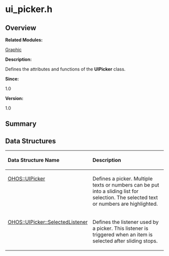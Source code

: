 # ui\_picker.h<a name="EN-US_TOPIC_0000001055678078"></a>

## **Overview**<a name="section1109976890093528"></a>

**Related Modules:**

[Graphic](graphic.md)

**Description:**

Defines the attributes and functions of the  **UIPicker**  class. 

**Since:**

1.0

**Version:**

1.0

## **Summary**<a name="section2035209492093528"></a>

## Data Structures<a name="nested-classes"></a>

<a name="table1740737330093528"></a>
<table><thead align="left"><tr id="row642660340093528"><th class="cellrowborder" valign="top" width="50%" id="mcps1.1.3.1.1"><p id="p1128699196093528"><a name="p1128699196093528"></a><a name="p1128699196093528"></a>Data Structure Name</p>
</th>
<th class="cellrowborder" valign="top" width="50%" id="mcps1.1.3.1.2"><p id="p655216452093528"><a name="p655216452093528"></a><a name="p655216452093528"></a>Description</p>
</th>
</tr>
</thead>
<tbody><tr id="row876764739093528"><td class="cellrowborder" valign="top" width="50%" headers="mcps1.1.3.1.1 "><p id="p127689746093528"><a name="p127689746093528"></a><a name="p127689746093528"></a><a href="ohos-uipicker.md">OHOS::UIPicker</a></p>
</td>
<td class="cellrowborder" valign="top" width="50%" headers="mcps1.1.3.1.2 "><p id="p958844541093528"><a name="p958844541093528"></a><a name="p958844541093528"></a>Defines a picker. Multiple texts or numbers can be put into a sliding list for selection. The selected text or numbers are highlighted. </p>
</td>
</tr>
<tr id="row686903922093528"><td class="cellrowborder" valign="top" width="50%" headers="mcps1.1.3.1.1 "><p id="p236293655093528"><a name="p236293655093528"></a><a name="p236293655093528"></a><a href="ohos-uipicker-selectedlistener.md">OHOS::UIPicker::SelectedListener</a></p>
</td>
<td class="cellrowborder" valign="top" width="50%" headers="mcps1.1.3.1.2 "><p id="p995312963093528"><a name="p995312963093528"></a><a name="p995312963093528"></a>Defines the listener used by a picker. This listener is triggered when an item is selected after sliding stops. </p>
</td>
</tr>
</tbody>
</table>

